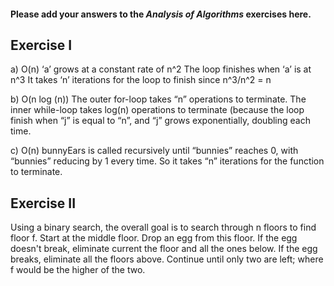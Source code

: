 #### Please add your answers to the ***Analysis of  Algorithms*** exercises here.

## Exercise I

a) O(n)
‘a’ grows at a constant rate of n^2
The loop finishes when ‘a’ is at n^3
It takes ‘n’ iterations for the loop to finish since n^3/n^2 = n


b) O(n log (n))
The outer for-loop takes “n” operations to terminate. 
The inner while-loop takes log(n) operations to terminate (because the loop finish when “j” is equal to “n”, and “j” grows exponentially, doubling each time.


c) O(n)
bunnyEars is called recursively until “bunnies” reaches 0, with “bunnies” reducing by 1 every time. So it takes “n” iterations for the function to terminate.

## Exercise II
Using a binary search, the overall goal is to search through n floors to find floor f. Start at the middle floor. Drop an egg from this floor. If the egg doesn't break, eliminate current the floor and all the ones below. If the egg breaks, eliminate all the floors above. Continue until only two are left; where f would be the higher of the two.


